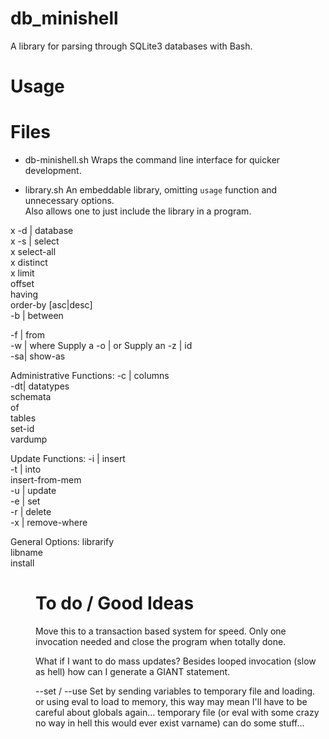 # db_minishell

A library for parsing through SQLite3 databases with Bash.

# Usage

# Files

- db-minishell.sh
	Wraps the command line interface for quicker development.

- library.sh
	An embeddable library, omitting `usage` function and unnecessary options.  
	Also allows one to just include the library in a program.


x -d | database <arg>       
x -s | select <arg>         
x     select-all           
x     distinct <arg>       
x     limit <arg>          
     offset <arg>         
     having <arg>         
     order-by [asc|desc]  
-b | between <arg>       
                        
-f | from <arg>           
-w | where <arg>           Supply a
-o | or <arg>              Supply an
-z | id <arg>             
-sa| show-as <arg>        


Administrative Functions:
-c | columns              
-dt| datatypes            
     schemata             
     of <arg>             
     tables               
     set-id <colname>     
     vardump              


Update Functions:
-i | insert <arg>         
-t | into <arg>           
     insert-from-mem      
-u | update <arg>         
-e | set <arg>            
-r | delete               
-x | remove-where <arg>   


General Options:
     librarify            
     libname <name>       
     install <dir>        


# To do / Good Ideas
Move this to a transaction based system for speed.  Only one invocation needed and close the program when totally done.

What if I want to do mass updates?  Besides looped invocation (slow as hell) how can I generate a GIANT statement.

--set / --use 
	Set by sending variables to temporary file and loading. 
	or using eval to load to memory, this way may mean I'll have to be careful about globals again...
	temporary file (or eval with some crazy no way in hell this would ever exist varname) can do some stuff...
